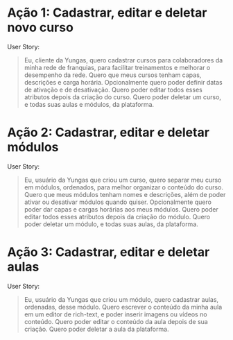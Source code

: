 # Ação 1: Cadastrar, editar e deletar novo curso
User Story:
> Eu, cliente da Yungas, quero cadastrar cursos para colaboradores da minha rede de franquias, para facilitar treinamentos e melhorar o desempenho da rede.
> Quero que meus cursos tenham capas, descrições e carga horária. Opcionalmente quero poder definir datas de ativação e de desativação. Quero poder editar todos esses atributos depois da criação do curso. Quero poder deletar um curso, e todas suas aulas e módulos, da plataforma.

# Ação 2: Cadastrar, editar e deletar módulos
User Story:
> Eu, usuário da Yungas que criou um curso, quero separar meu curso em módulos, ordenados, para melhor organizar o conteúdo do curso.
> Quero que meus módulos tenham nomes e descrições, além de poder ativar ou desativar módulos quando quiser. Opcionalmente quero poder dar capas e cargas horárias aos meus módulos. Quero poder editar todos esses atributos depois da criação do módulo. Quero poder deletar um módulo, e todas suas aulas, da plataforma.

# Ação 3: Cadastrar, editar e deletar aulas
User Story:
> Eu, usuário da Yungas que criou um módulo, quero cadastrar aulas, ordenadas, desse módulo.
> Quero escrever o conteúdo da minha aula em um editor de rich-text, e poder inserir imagens ou vídeos no conteúdo. Quero poder editar o conteúdo da aula depois de sua criação. Quero poder deletar a aula da plataforma.
